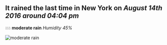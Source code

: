 ## It rained the last time in New York on *August 14th 2016 around 04:04 pm*
💧💧💧  **moderate rain** *Humidity 45%*

![moderate rain](http://openweathermap.org/img/w/10d.png)
